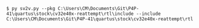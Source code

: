 `$ py sv2v.py --pkg C:\Users\CM\Documents\Git\P4P-41\quartus\stock\cv32e40x-reattempt\rtl\include --include C:\Users\CM\Documents\Git\P4P-41\quartus\stock\cv32e40x-reattempt\rtl`